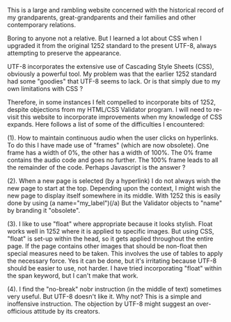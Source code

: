 This is a large and rambling website concerned with the historical record of my grandparents, great-grandparents and their families and other contemporary relations.

Boring to anyone not a relative.  But I learned a lot about CSS when I upgraded it from the original 1252 standard to the present UTF-8, always attempting to preserve the appearance.

UTF-8 incorporates the extensive use of Cascading Style Sheets (CSS), obviously a powerful tool.  My problem was that the earlier 1252 standard had some "goodies" that UTF-8 seems to lack.  Or is that simply due to my own limitations with CSS ?

Therefore, in some instances I felt compelled to incorporate bits of 1252, despite objections from my HTML/CSS Validator program.  I will need to re-visit this website to incorporate improvements when my knowledge of CSS expands.  Here follows a list of some of the difficulties I encountered:

(1).  How to maintain continuous audio when the user clicks on hyperlinks.  To do this I have made use of "frames" (which are now obsolete).  One frame has a width of 0%, the other has a width of 100%.  The 0% frame contains the audio code and goes no further.  The 100% frame leads to all the remainder of the code.  Perhaps Javascript is the answer ?

(2).  When a new page is selected (by a hyperlink) I do not always wish the new page to start at the top.  Depending upon the context, I might wish the new page to display itself somewhere in its middle.  With 1252 this is easily done by using (a name="my_label")(/a)
But the Validator objects to "name" by branding it "obsolete".

(3).  I like to use "float" where appropriate because it looks stylish.  Float works well in 1252 where it is applied to specific images.  But using CSS, "float" is set-up within the head, so it gets applied throughout the entire page.  If the page contains other images that should be non-float then special measures need to be taken.  This involves the use of tables to apply the necessary force.  Yes it can be done, but it's irritating because UTF-8 should be easier to use, not harder.  I have tried incorporating "float" within the span keyword, but I can't make that work.

(4).  I find the "no-break" nobr instruction (in the middle of text) sometimes very useful.  But UTF-8 doesn't like it.  Why not?  This is a simple and inoffensive instruction.  The objection by UTF-8 might suggest an over-officious attitude by its creators.
